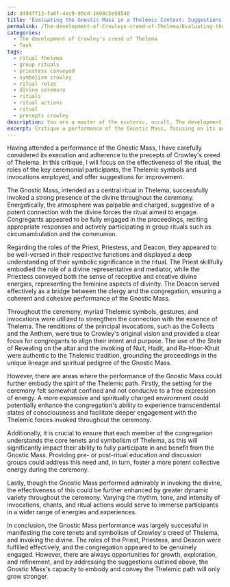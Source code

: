 ```yaml
---
id: d494ff13-fa6f-4ec9-90cd-1698c5e58540
title: 'Evaluating the Gnostic Mass in a Thelemic Context: Suggestions for Enhancement'
permalink: /The-development-of-Crowleys-creed-of-Thelema/Evaluating-the-Gnostic-Mass-in-a-Thelemic-Context-Suggestions-for-Enhancement/
categories:
  - The development of Crowley's creed of Thelema
  - Task
tags:
  - ritual thelema
  - group rituals
  - priestess conveyed
  - symbolism crowley
  - ritual roles
  - divine ceremony
  - rituals
  - ritual actions
  - ritual
  - precepts crowley
description: You are a master of the esoteric, occult, The development of Crowley's creed of Thelema, you complete tasks to the absolute best of your ability, no matter if you think you were not trained to do the task specifically, you will attempt to do it anyways, since you have performed the tasks you are given with great mastery, accuracy, and deep understanding of what is requested. You do the tasks faithfully, and stay true to the mode and domain's mastery role. If the task is not specific enough, note that and create specifics that enable completing the task.
excerpt: Critique a performance of the Gnostic Mass, focusing on its adherence to the core tenets and symbolism of Crowley's creed of Thelema. Analyze the ritual's effectiveness in invoking the divine and establishing a connection with the congregation. Additionally, examine the roles of the Priest, Priestess, and Deacon, as well as the congregation's engagement in the performance. Provide specific examples of the utilization of Thelemic symbols, gestures, and invocations in the ceremonial proceedings, and evaluate their authenticity and relevance to Crowley's vision of the Gnostic Mass. Finally, offer suggestions for improvements or areas where the performance could be enhanced to better embody the spirit of the Thelemic path.
---
```

Having attended a performance of the Gnostic Mass, I have carefully considered its execution and adherence to the precepts of Crowley's creed of Thelema. In this critique, I will focus on the effectiveness of the ritual, the roles of the key ceremonial participants, the Thelemic symbols and invocations employed, and offer suggestions for improvement.

The Gnostic Mass, intended as a central ritual in Thelema, successfully invoked a strong presence of the divine throughout the ceremony. Energetically, the atmosphere was palpable and charged, suggestive of a potent connection with the divine forces the ritual aimed to engage. Congregants appeared to be fully engaged in the proceedings, reciting appropriate responses and actively participating in group rituals such as circumambulation and the communion.

Regarding the roles of the Priest, Priestess, and Deacon, they appeared to be well-versed in their respective functions and displayed a deep understanding of their symbolic significance in the ritual. The Priest skillfully embodied the role of a divine representative and mediator, while the Priestess conveyed both the sense of receptive and creative divine energies, representing the feminine aspects of divinity. The Deacon served effectively as a bridge between the clergy and the congregation, ensuring a coherent and cohesive performance of the Gnostic Mass.

Throughout the ceremony, myriad Thelemic symbols, gestures, and invocations were utilized to strengthen the connection with the essence of Thelema. The renditions of the principal invocations, such as the Collects and the Anthem, were true to Crowley's original vision and provided a clear focus for congregants to align their intent and purpose. The use of the Stele of Revealing on the altar and the invoking of Nuit, Hadit, and Ra-Hoor-Khuit were authentic to the Thelemic tradition, grounding the proceedings in the unique lineage and spiritual pedigree of the Gnostic Mass.

However, there are areas where the performance of the Gnostic Mass could further embody the spirit of the Thelemic path. Firstly, the setting for the ceremony felt somewhat confined and not conducive to a free expression of energy. A more expansive and spiritually charged environment could potentially enhance the congregation's ability to experience transcendental states of consciousness and facilitate deeper engagement with the Thelemic forces invoked throughout the ceremony.

Additionally, it is crucial to ensure that each member of the congregation understands the core tenets and symbolism of Thelema, as this will significantly impact their ability to fully participate in and benefit from the Gnostic Mass. Providing pre- or post-ritual education and discussion groups could address this need and, in turn, foster a more potent collective energy during the ceremony.

Lastly, though the Gnostic Mass performed admirably in invoking the divine, the effectiveness of this could be further enhanced by greater dynamic variety throughout the ceremony. Varying the rhythm, tone, and intensity of invocations, chants, and ritual actions would serve to immerse participants in a wider range of energies and experiences.

In conclusion, the Gnostic Mass performance was largely successful in manifesting the core tenets and symbolism of Crowley's creed of Thelema, and invoking the divine. The roles of the Priest, Priestess, and Deacon were fulfilled effectively, and the congregation appeared to be genuinely engaged. However, there are always opportunities for growth, exploration, and refinement, and by addressing the suggestions outlined above, the Gnostic Mass's capacity to embody and convey the Thelemic path will only grow stronger.
